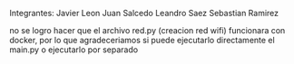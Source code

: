 Integrantes:
Javier Leon
Juan Salcedo
Leandro Saez
Sebastian Ramirez

no se logro hacer que el archivo red.py (creacion red wifi) funcionara con docker, por lo que agradeceriamos si puede ejecutarlo directamente el main.py o ejecutarlo por separado
